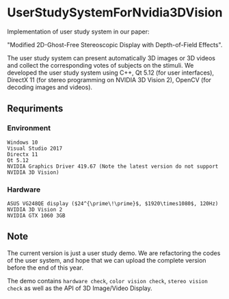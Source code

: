 # UserStudySystemForNvidia3DVision

Implementation of user study system in our paper:

"Modified 2D-Ghost-Free Stereoscopic Display with Depth-of-Field Effects". 

The user study system can present automatically 3D images or 3D videos and collect the corresponding votes of subjects on the stimuli. We developed the user study system using C++, Qt 5.12 (for user interfaces), DirectX 11 (for stereo programming on NVIDIA 3D Vision 2), OpenCV (for decoding images and videos).

## Requriments

### Environment

```
Windows 10
Visual Studio 2017
Directx 11
Qt 5.12
NVIDIA Graphics Driver 419.67 (Note the latest version do not support NVIDIA 3D Vision)
```

### Hardware

```
ASUS VG248QE display ($24^{\prime\!\prime}$, $1920\times1080$, 120Hz)
NVIDIA 3D Vision 2
NVIDIA GTX 1060 3GB
```

## Note

The current version is just a user study demo. We are refactoring the codes of the user system, and hope that we can upload the complete version before the end of this year. 

The demo contains `hardware check`, `color vision check`, `stereo vision check` as well as the API of 3D Image/Video Display. 
